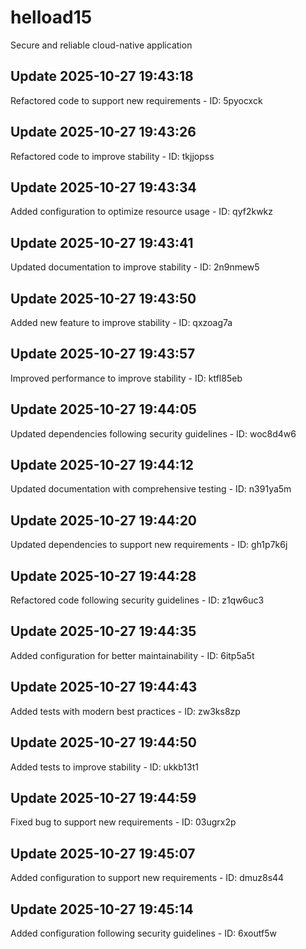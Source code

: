# helload15
Secure and reliable cloud-native application

## Update 2025-10-27 19:43:18
Refactored code to support new requirements - ID: 5pyocxck


## Update 2025-10-27 19:43:26
Refactored code to improve stability - ID: tkjjopss


## Update 2025-10-27 19:43:34
Added configuration to optimize resource usage - ID: qyf2kwkz


## Update 2025-10-27 19:43:41
Updated documentation to improve stability - ID: 2n9nmew5


## Update 2025-10-27 19:43:50
Added new feature to improve stability - ID: qxzoag7a


## Update 2025-10-27 19:43:57
Improved performance to improve stability - ID: ktfl85eb


## Update 2025-10-27 19:44:05
Updated dependencies following security guidelines - ID: woc8d4w6


## Update 2025-10-27 19:44:12
Updated documentation with comprehensive testing - ID: n391ya5m


## Update 2025-10-27 19:44:20
Updated dependencies to support new requirements - ID: gh1p7k6j


## Update 2025-10-27 19:44:28
Refactored code following security guidelines - ID: z1qw6uc3


## Update 2025-10-27 19:44:35
Added configuration for better maintainability - ID: 6itp5a5t


## Update 2025-10-27 19:44:43
Added tests with modern best practices - ID: zw3ks8zp


## Update 2025-10-27 19:44:50
Added tests to improve stability - ID: ukkb13t1


## Update 2025-10-27 19:44:59
Fixed bug to support new requirements - ID: 03ugrx2p


## Update 2025-10-27 19:45:07
Added configuration to support new requirements - ID: dmuz8s44


## Update 2025-10-27 19:45:14
Added configuration following security guidelines - ID: 6xoutf5w


